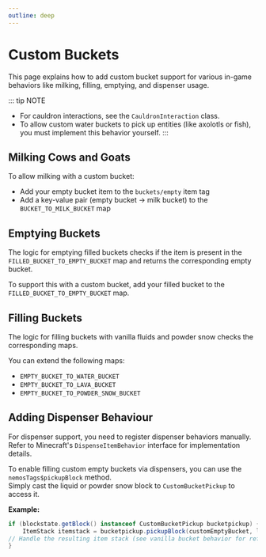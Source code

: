```yaml
---
outline: deep
---
```


# Custom Buckets

This page explains how to add custom bucket support for various in-game behaviors like milking, filling, emptying, and dispenser usage.

::: tip NOTE

- For cauldron interactions, see the `CauldronInteraction` class.
- To allow custom water buckets to pick up entities (like axolotls or fish), you must implement this behavior yourself.
  :::

## Milking Cows and Goats

To allow milking with a custom bucket:

- Add your empty bucket item to the `buckets/empty` item tag
- Add a key-value pair (empty bucket → milk bucket) to the `BUCKET_TO_MILK_BUCKET` map

## Emptying Buckets

The logic for emptying filled buckets checks if the item is present in the `FILLED_BUCKET_TO_EMPTY_BUCKET` map and returns the corresponding empty bucket.

To support this with a custom bucket, add your filled bucket to the `FILLED_BUCKET_TO_EMPTY_BUCKET` map.

## Filling Buckets

The logic for filling buckets with vanilla fluids and powder snow checks the corresponding maps.

You can extend the following maps:

- `EMPTY_BUCKET_TO_WATER_BUCKET`
- `EMPTY_BUCKET_TO_LAVA_BUCKET`
- `EMPTY_BUCKET_TO_POWDER_SNOW_BUCKET`

## Adding Dispenser Behaviour

For dispenser support, you need to register dispenser behaviors manually.  
Refer to Minecraft's `DispenseItemBehavior` interface for implementation details.

To enable filling custom empty buckets via dispensers, you can use the `nemosTags$pickupBlock` method.  
Simply cast the liquid or powder snow block to `CustomBucketPickup` to access it.

**Example:**

```java
if (blockstate.getBlock() instanceof CustomBucketPickup bucketpickup) {
    ItemStack itemstack = bucketpickup.pickupBlock(customEmptyBucket, levelAccessor, blockpos, blockstate);
// Handle the resulting item stack (see vanilla bucket behavior for reference)
}
```
